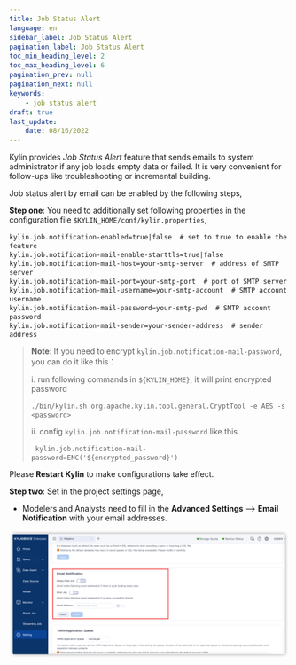 ```yaml
---
title: Job Status Alert
language: en
sidebar_label: Job Status Alert
pagination_label: Job Status Alert
toc_min_heading_level: 2
toc_max_heading_level: 6
pagination_prev: null
pagination_next: null
keywords:
    - job status alert
draft: true
last_update:
    date: 08/16/2022
---
```


Kylin provides *Job Status Alert* feature that sends emails to system administrator if any job loads empty data or failed. It is very convenient for follow-ups like troubleshooting or incremental building.

Job status alert by email can be enabled by the following steps,

**Step one**: You need to additionally set following properties in the configuration file `$KYLIN_HOME/conf/kylin.properties`,

   ```properties
   kylin.job.notification-enabled=true|false  # set to true to enable the feature
   kylin.job.notification-mail-enable-starttls=true|false 
   kylin.job.notification-mail-host=your-smtp-server  # address of SMTP server
   kylin.job.notification-mail-port=your-smtp-port  # port of SMTP server
   kylin.job.notification-mail-username=your-smtp-account  # SMTP account username
   kylin.job.notification-mail-password=your-smtp-pwd  # SMTP account password
   kylin.job.notification-mail-sender=your-sender-address  # sender address 
   ```

> **Note**: If you need to encrypt `kylin.job.notification-mail-password`, you can do it like this：
>
> i. run following commands in `${KYLIN_HOME}`, it will print encrypted password
>  ```shell
>  ./bin/kylin.sh org.apache.kylin.tool.general.CryptTool -e AES -s <password>
>  ```
> ii. config `kylin.job.notification-mail-password` like this
>  ```properties
>   kylin.job.notification-mail-password=ENC('${encrypted_password}')
>  ```

   Please **Restart Kylin** to make configurations take effect.

**Step two**: Set in the project settings page,

   - Modelers and Analysts need to fill in the **Advanced Settings** --> **Email Notification** with your email addresses.

   ![job notification](images/project_settings_job_notification_page.png)
